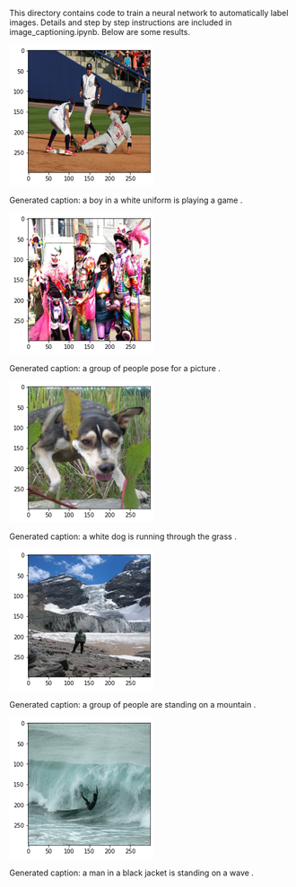 This directory contains code to train a neural network to automatically label images. Details and step by step instructions are included in image_captioning.ipynb. Below are some results.


 ![Alt text](figures/figure1.png?raw=true "Title2")
 
 Generated caption: a boy in a white uniform is playing a game .
<br />



 ![Alt text](figures/figure2.png?raw=true "Title2")
 
 Generated caption: a group of people pose for a picture .
<br />



 ![Alt text](figures/figure3.png?raw=true "Title2")
 
 Generated caption: a white dog is running through the grass .
<br />



 ![Alt text](figures/figure4.png?raw=true "Title2")
 
 Generated caption: a group of people are standing on a mountain .
<br />



 ![Alt text](figures/figure5.png?raw=true "Title2")
 
 Generated caption: a man in a black jacket is standing on a wave .

